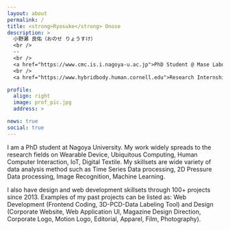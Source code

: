 ```yaml
---
layout: about
permalink: /
title: <strong>Ryosuke</strong> Onose
description: >
  小野瀬 良佑（おのせ りょうすけ）
  <br />
  --
  <br />
  <a href="https://www.cmc.is.i.nagoya-u.ac.jp">PhD Student @ Mase Laboratory, Nagoya University</a>
  <br />
  <a href="https://www.hybridbody.human.cornell.edu">Research Internship Student @ Hybrid Body Lab, Cornell University</a>

profile:
  align: right
  image: prof_pic.jpg
  address: >

news: true
social: true
---
```


I am a PhD student at Nagoya University. My work widely spreads to the research fields on Wearable Device, Ubiquitous Computing, Human Computer Interaction, IoT, Digital Textile. My skillsets are wide variety of data analysis method such as Time Series Data processing, 2D Pressure Data processing, Image Recognition, Machine Learning.

I also have design and web development skillsets through 100+ projects since 2013. Examples of my past projects can be listed as: Web Development (Frontend Coding, 3D-PCD-Data Labeling Tool) and Design (Corporate Website, Web Application UI, Magazine Design Direction, Corporate Logo, Motion Logo, Editorial, Apparel, Film, Photography).
